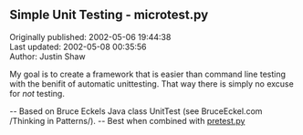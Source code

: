 ## Simple Unit Testing - microtest.py  
Originally published: 2002-05-06 19:44:38  
Last updated: 2002-05-08 00:35:56  
Author: Justin Shaw  
  
My goal is to create a framework that is easier than command line testing with
the benifit of automatic unittesting.  That way there is simply no excuse for
*not* testing.

-- Based on Bruce Eckels Java class UnitTest (see BruceEckel.com /Thinking in Patterns/).
-- Best when combined with <a href="http://aspn.activestate.com/ASPN/Cookbook/Python/Recipe/113408">pretest.py</a>


